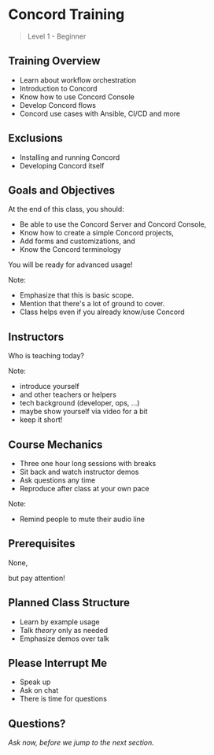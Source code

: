 # Concord Training

> Level 1 - Beginner


## Training Overview

- Learn about workflow orchestration
- Introduction to Concord
- Know how to use Concord Console 
- Develop Concord flows
- Concord use cases with Ansible, CI/CD and more


## Exclusions

- Installing and running Concord <!-- .element: class="fragment" -->
- Developing Concord itself <!-- .element: class="fragment" -->


## Goals and Objectives

At the end of this class, you should: <!-- .element: class="fragment" -->

- Be able to use the Concord Server and Concord Console, <!-- .element: class="fragment" -->
- Know how to create a simple Concord projects, <!-- .element: class="fragment" -->
- Add forms and customizations, and  <!-- .element: class="fragment" -->
- Know the Concord terminology <!-- .element: class="fragment" -->

You will be ready for advanced usage! <!-- .element: class="fragment" -->

Note:
- Emphasize that this is basic scope.
- Mention that there's a lot of ground to cover.
- Class helps even if you already know/use Concord


## Instructors

Who is teaching today?

Note:
- introduce yourself
- and other teachers or helpers
- tech background (developer, ops, ...)
- maybe show yourself via video for a bit
- keep it short!


## Course Mechanics

- Three one hour long sessions with breaks
- Sit back and watch instructor demos
- Ask questions any time
- Reproduce after class at your own pace

Note:
- Remind people to mute their audio line


## Prerequisites

None, <!-- .element: class="fragment" -->

but pay attention! <!-- .element: class="fragment" -->


## Planned Class Structure

- Learn by example usage
- Talk _theory_ only as needed
- Emphasize demos over talk


## Please Interrupt Me

- Speak up
- Ask on chat
- There is time for questions


## Questions?

<em class="yellow">Ask now, before we jump to the next section.</em>
